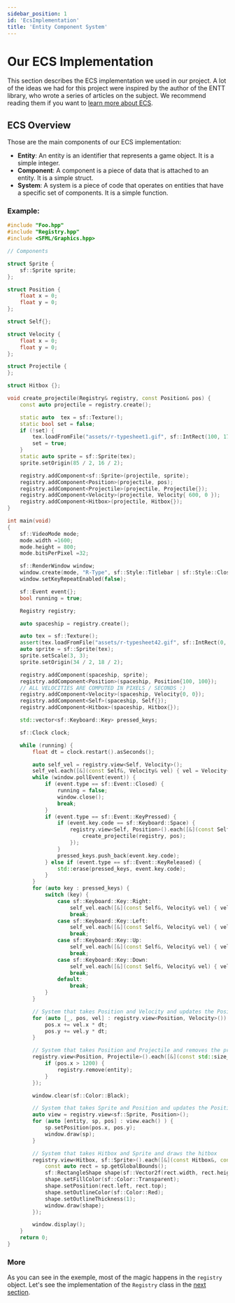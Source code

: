 ```yaml
---
sidebar_position: 1
id: 'EcsImplementation'
title: 'Entity Component System'
---
```


# Our ECS Implementation

This section describes the ECS implementation we used in our project. A lot of the ideas we had for this project were inspired by the author of the ENTT library, who wrote a series of articles on the subject. We recommend reading them if you want to [learn more about ECS](https://skypjack.github.io).

## ECS Overview

Those are the main components of our ECS implementation:
- **Entity**: An entity is an identifier that represents a game object. It is a simple integer.
- **Component**: A component is a piece of data that is attached to an entity. It is a simple struct.
- **System**: A system is a piece of code that operates on entities that have a specific set of components. It is a simple function.

### Example:
    
```cpp
#include "Foo.hpp"
#include "Registry.hpp"
#include <SFML/Graphics.hpp>

// Components

struct Sprite {
    sf::Sprite sprite;
};

struct Position {
    float x = 0;
    float y = 0;
};

struct Self{};

struct Velocity {
    float x = 0;
    float y = 0;
};

struct Projectile {
};

struct Hitbox {};

void create_projectile(Registry& registry, const Position& pos) {
    const auto projectile = registry.create();

    static auto  tex = sf::Texture();
    static bool set = false;
    if (!set) {
        tex.loadFromFile("assets/r-typesheet1.gif", sf::IntRect(100, 170, 85, 16));
        set = true;
    }
    static auto sprite = sf::Sprite(tex);
    sprite.setOrigin(85 / 2, 16 / 2);

    registry.addComponent<sf::Sprite>(projectile, sprite);
    registry.addComponent<Position>(projectile, pos);
    registry.addComponent<Projectile>(projectile, Projectile{});
    registry.addComponent<Velocity>(projectile, Velocity{ 600, 0 });
    registry.addComponent<Hitbox>(projectile, Hitbox{});
}

int main(void)
{
    sf::VideoMode mode;
    mode.width =1600;
    mode.height = 800;
    mode.bitsPerPixel =32;

    sf::RenderWindow window;
    window.create(mode, "R-Type", sf::Style::Titlebar | sf::Style::Close);
    window.setKeyRepeatEnabled(false);

    sf::Event event{};
    bool running = true;

    Registry registry;

    auto spaceship = registry.create();

    auto tex = sf::Texture();
    assert(tex.loadFromFile("assets/r-typesheet42.gif", sf::IntRect(0, 0, 34, 18)) && "sprite doesnt exist");
    auto sprite = sf::Sprite(tex);
    sprite.setScale(3, 3);
    sprite.setOrigin(34 / 2, 18 / 2);

    registry.addComponent(spaceship, sprite);
    registry.addComponent<Position>(spaceship, Position{100, 100});
    // ALL VELOCITIES ARE COMPUTED IN PIXELS / SECONDS :)
    registry.addComponent<Velocity>(spaceship, Velocity{0, 0});
    registry.addComponent<Self>(spaceship, Self{});
    registry.addComponent<Hitbox>(spaceship, Hitbox{});

    std::vector<sf::Keyboard::Key> pressed_keys;

    sf::Clock clock;

    while (running) {
        float dt = clock.restart().asSeconds();

        auto self_vel = registry.view<Self, Velocity>();
        self_vel.each([&](const Self&, Velocity& vel) { vel = Velocity{0, 0}; });
        while (window.pollEvent(event)) {
            if (event.type == sf::Event::Closed) {
                running = false;
                window.close();
                break;
            }
            if (event.type == sf::Event::KeyPressed) {
                if (event.key.code == sf::Keyboard::Space) {
                    registry.view<Self, Position>().each([&](const Self&, const Position& pos) {
                        create_projectile(registry, pos);
                    });
                }
                pressed_keys.push_back(event.key.code);
            } else if (event.type == sf::Event::KeyReleased) {
                std::erase(pressed_keys, event.key.code);
            }
        }
        for (auto key : pressed_keys) {
            switch (key) {
                case sf::Keyboard::Key::Right:
                    self_vel.each([&](const Self&, Velocity& vel) { vel.x = 300; });
                    break;
                case sf::Keyboard::Key::Left:
                    self_vel.each([&](const Self&, Velocity& vel) { vel.x = -300; });
                    break;
                case sf::Keyboard::Key::Up:
                    self_vel.each([&](const Self&, Velocity& vel) { vel.y = -300; });
                    break;
                case sf::Keyboard::Key::Down:
                    self_vel.each([&](const Self&, Velocity& vel) { vel.y = 300; });
                    break;
                default:
                    break;
            }
        }

        // System that takes Position and Velocity and updates the Position
        for (auto [_, pos, vel] : registry.view<Position, Velocity>()) {
            pos.x += vel.x * dt;
            pos.y += vel.y * dt;
        }

        // System that takes Position and Projectile and removes the projectile if it goes out of bounds
        registry.view<Position, Projectile>().each([&](const std::size_t& entity, Position& pos, const Projectile&) {
            if (pos.x > 1200) {
                registry.remove(entity);
            }
        });

        window.clear(sf::Color::Black);

        // System that takes Sprite and Position and updates the Position and draws the sprite
        auto view = registry.view<sf::Sprite, Position>();
        for (auto [entity, sp, pos] : view.each() ) {
            sp.setPosition(pos.x, pos.y);
            window.draw(sp);
        }

        // System that takes Hitbox and Sprite and draws the hitbox
        registry.view<Hitbox, sf::Sprite>().each([&](const Hitbox&, const sf::Sprite& sp) {
            const auto rect = sp.getGlobalBounds();
            sf::RectangleShape shape(sf::Vector2f(rect.width, rect.height));
            shape.setFillColor(sf::Color::Transparent);
            shape.setPosition(rect.left, rect.top);
            shape.setOutlineColor(sf::Color::Red);
            shape.setOutlineThickness(1);
            window.draw(shape);
        });

        window.display();
    }
    return 0;
}
```

### More

As you can see in the exemple, most of the magic happens in the `registry` object. Let's see the implementation of the `Registry` class in the [next section](./ECS_implementation).